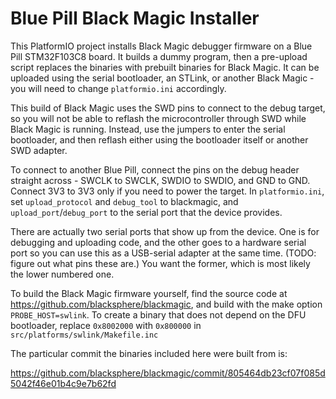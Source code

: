 # Blue Pill Black Magic Installer

This PlatformIO project installs Black Magic debugger firmware on a Blue Pill STM32F103C8 board. It builds a dummy program, then a pre-upload script replaces the binaries with prebuilt binaries for Black Magic. It can be uploaded using the serial bootloader, an STLink, or another Black Magic - you will need to change `platformio.ini` accordingly.

This build of Black Magic uses the SWD pins to connect to the debug target, so you will not be able to reflash the microcontroller through SWD while Black Magic is running. Instead, use the jumpers to enter the serial bootloader, and then reflash either using the bootloader itself or another SWD adapter.

To connect to another Blue Pill, connect the pins on the debug header straight across - SWCLK to SWCLK, SWDIO to SWDIO, and GND to GND. Connect 3V3 to 3V3 only if you need to power the target. In `platformio.ini`, set `upload_protocol` and `debug_tool` to blackmagic, and `upload_port`/`debug_port` to the serial port that the device provides.

There are actually two serial ports that show up from the device. One is for debugging and uploading code, and the other goes to a hardware serial port so you can use this as a USB-serial adapter at the same time. (TODO: figure out what pins these are.) You want the former, which is most likely the lower numbered one.

To build the Black Magic firmware yourself, find the source code at https://github.com/blacksphere/blackmagic, and build with the make option `PROBE_HOST=swlink`. To create a binary that does not depend on the DFU bootloader, replace `0x8002000` with `0x800000` in `src/platforms/swlink/Makefile.inc`

The particular commit the binaries included here were built from is:

https://github.com/blacksphere/blackmagic/commit/805464db23cf07f085d5042f46e01b4c9e7b62fd